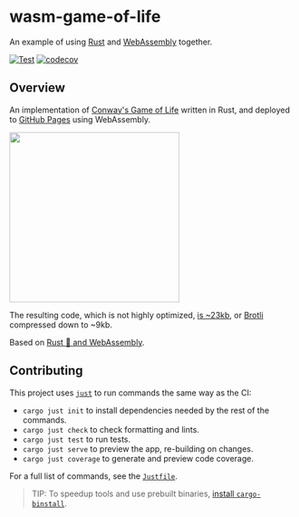 # wasm-game-of-life

An example of using [Rust][] and [WebAssembly][] together.

[rust]: https://www.rust-lang.org/
[webassembly]: https://webassembly.org/

[![Test](https://github.com/matanlurey/wasm-game-of-life/actions/workflows/test.yml/badge.svg)](https://github.com/matanlurey/wasm-game-of-life/actions/workflows/test.yml)
[![codecov](https://codecov.io/gh/matanlurey/wasm-game-of-life/graph/badge.svg?token=K8rfvGXk1I)](https://codecov.io/gh/matanlurey/wasm-game-of-life)

## Overview

An implementation of [Conway's Game of Life][] written in Rust, and deployed to
[GitHub Pages][] using WebAssembly.

<img src="https://github.com/user-attachments/assets/3d7e5537-beff-48e9-a95b-f1be542e2ee9" width="300" />

[conway's game of life]: https://en.wikipedia.org/wiki/Conway%27s_Game_of_Life

[github pages]: https://matanlurey.github.io/wasm-game-of-life

The resulting code, which is not highly optimized, [is ~23kb][dl], or [Brotli][]
compressed down to ~9kb.

[dl]: https://matanlurey.github.io/wasm-game-of-life/pkg/wasm_game_of_life_bg.wasm
[brotli]: https://en.wikipedia.org/wiki/Brotli

Based on [Rust 🦀 and WebAssembly][book].

[book]: https://rustwasm.github.io/docs/book/introduction.html

## Contributing

This project uses [`just`][] to run commands the same way as the CI:

- `cargo just init` to install dependencies needed by the rest of the commands.
- `cargo just check` to check formatting and lints.
- `cargo just test` to run tests.
- `cargo just serve` to preview the app, re-building on changes.
- `cargo just coverage` to generate and preview code coverage.

[`just`]: https://crates.io/crates/just

For a full list of commands, see the [`Justfile`](./Justfile).

> TIP: To speedup tools and use prebuilt binaries, [install `cargo-binstall`][].

[install `cargo-binstall`]: https://github.com/cargo-bins/cargo-binstall

